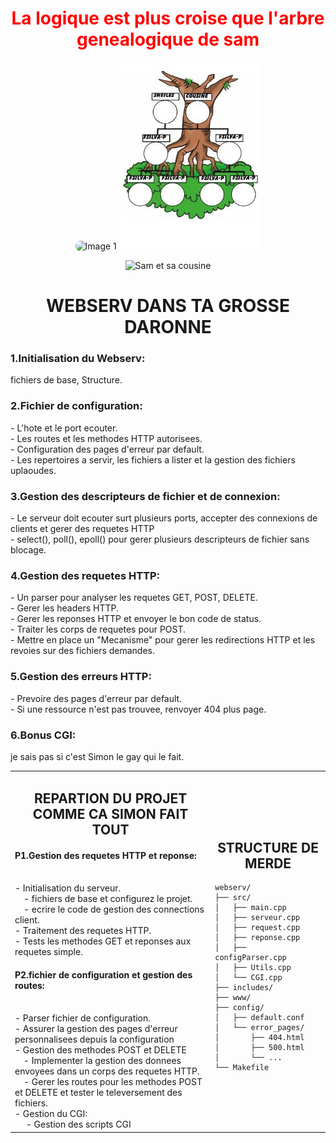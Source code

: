 <h1 align="center" style="color:#FF0000;">
   La logique est plus croise que l'arbre genealogique de sam
</h1>

<p align="center">
  <img src="https://cdn.intra.42.fr/users/74b82ba7e6ebf0bb551b411fd7d835e2/sheiles.jpg" alt="Image 1" width="45%" height="300px" style="border-radius: 10px;"/>
  <img src="https://github.com/Axeltheaxelotl/boite-a-foutre/blob/main/67d0591149b44087559381.gif?raw=true" alt="Image 2" width="45%" height="300px" style="border-radius: 10px;"/>
</p>

<p align="center">
  <img src="https://miro.medium.com/v2/resize:fit:4800/format:webp/1*qw6GeQe9tMULtH0ifqtL7Q.png" alt="Sam et sa cousine" style="width:915px; height:500px;"/>
</p>

<div>
  <h1 align="center"> WEBSERV DANS TA GROSSE DARONNE</h1>
    <h3 align="left">1.Initialisation du Webserv:</h3>
     <p>
        fichiers de base, Structure.
     </p>
    <h3 align="left">2.Fichier de configuration:</h3>
    <p>
      - L'hote et le port ecouter.<br>
      - Les routes et les methodes HTTP autorisees.<br>
      - Configuration des pages d'erreur par default.<br>
      - Les repertoires a servir, les fichiers a lister et la gestion des fichiers uplaoudes.<br>
    </p>
    <h3 align="left">3.Gestion des descripteurs de fichier et de connexion:</h3>
      <p>
        - Le serveur doit ecouter surt plusieurs ports, accepter des connexions de clients et gerer des requetes HTTP<br>
        - select(), poll(), epoll() pour gerer plusieurs descripteurs de fichier sans blocage.
      </p>
    <h3 align="left">4.Gestion des requetes HTTP:</h3>
      <p>
        - Un parser pour analyser les requetes GET, POST, DELETE.<br>
        - Gerer les headers HTTP.<br>
        - Gerer les reponses HTTP et envoyer le bon code de status.<br>
        - Traiter les corps de requetes pour POST.<br>
        - Mettre en place un "Mecanisme" pour gerer les redirections HTTP et les revoies sur des fichiers demandes.
      </p>
    <h3 align="left">5.Gestion des erreurs HTTP:</h3>
      <p>
        - Prevoire des pages d'erreur par default.<br>
        - Si une ressource n'est pas trouvee, renvoyer 404 plus page.
      </p>
    <h3 align="left">6.Bonus CGI:</h3>
      <p>
        je sais pas si c'est Simon le gay qui le fait.
      </p>

<div>
  <table align="center" style="width: 100%; table-layout: fixed;">
    <tr>
      <td>
        <h2 align="center">REPARTION DU PROJET COMME CA SIMON FAIT TOUT</h2>
         <p>
            <h4>P1.Gestion des requetes HTTP et reponse:</h4><br>
            - Initialisation du serveur.<br>
            &emsp;- fichiers de base et configurez le projet.<br>
            &emsp;- ecrire le code  de gestion des connections client.<br>
            - Traitement des requetes HTTP.<br>
            - Tests les methodes GET et reponses aux requetes simple.
            <h4>P2.fichier de configuration et gestion des routes:</h4><br>
            - Parser fichier de configuration.<br>
            - Assurer la gestion des pages d'erreur personnalisees depuis la configuration<br>
            - Gestion des methodes POST et DELETE<br>
            &emsp;- Implementer la gestion des donnees envoyees dans un corps des requetes HTTP.<br>
            &emsp;- Gerer les routes pour les methodes POST et DELETE et tester le televersement des fichiers.<br>
            - Gestion du CGI:<br>
            &emsp; - Gestion des scripts CGI
      </td>
      <td>
        <h2 align="center">STRUCTURE DE MERDE</h2>

    

    webserv/
    ├── src/
    │   ├── main.cpp
    │   ├── serveur.cpp
    │   ├── request.cpp
    │   ├── reponse.cpp
    │   ├── configParser.cpp
    │   ├── Utils.cpp
    │   └── CGI.cpp
    ├── includes/
    ├── www/
    ├── config/
    │   ├── default.conf
    │   └── error_pages/
    │       ├── 404.html
    │       ├── 500.html
    │       └── ...
    └── Makefile

